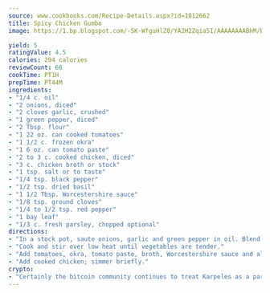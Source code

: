 ```yaml
---
source: www.cookbooks.com/Recipe-Details.aspx?id=1012662
title: Spicy Chicken Gumbo
image: https://1.bp.blogspot.com/-5K-WfguHlZ0/YA2H2Zqia5I/AAAAAAAABhM/Bdgu68p4aG0Q6jWdy3eGaUXSKw5p3sdxwCLcBGAsYHQ/s324/7.png

yield: 5
ratingValue: 4.5
calories: 294 calories
reviewCount: 66
cookTime: PT1H
prepTime: PT44M
ingredients:
- "1/4 c. oil"
- "2 onions, diced"
- "2 cloves garlic, crushed"
- "1 green pepper, diced"
- "2 Tbsp. flour"
- "1 22 oz. can cooked tomatoes"
- "1 1/2 c. frozen okra"
- "1 6 oz. can tomato paste"
- "2 to 3 c. cooked chicken, diced"
- "3 c. chicken broth or stock"
- "1 tsp. salt or to taste"
- "1/4 tsp. black pepper"
- "1/2 tsp. dried basil"
- "1 1/2 Tbsp. Worcestershire sauce"
- "1/8 tsp. ground cloves"
- "1/4 to 1/2 tsp. red pepper"
- "1 bay leaf"
- "1/3 c. fresh parsley, chopped optional"
directions:
- "In a stock pot, saute onions, garlic and green pepper in oil. Blend in the flour."
- "Cook and stir over low heat until vegetables are tender."
- "Add tomatoes, okra, tomato paste, broth, Worcestershire sauce and all seasonings except fresh parsley. Simmer for 1 hour."
- "Add cooked chicken; simmer briefly."
crypto:
- "Certainly the bitcoin community continues to treat Karpeles as a pariah."
---
```


